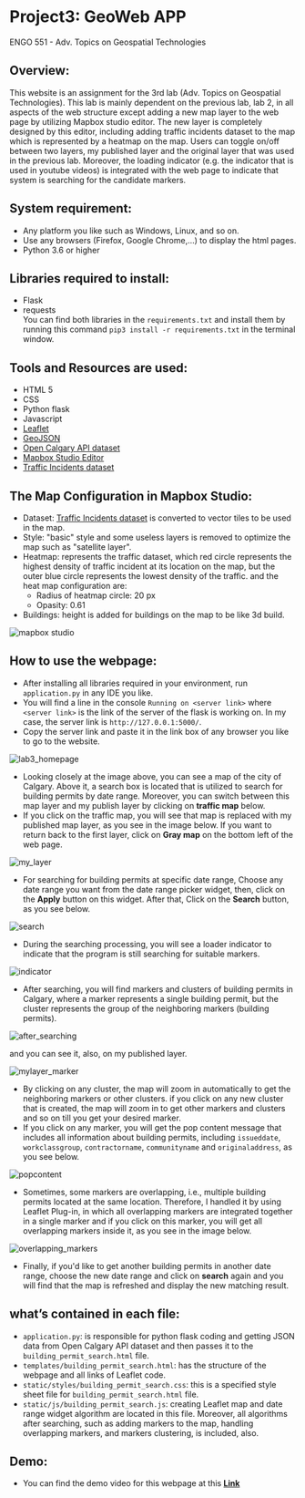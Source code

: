 # Project3: GeoWeb APP

ENGO 551 - Adv. Topics on Geospatial Technologies

## Overview:
This website is an assignment for the 3rd lab (Adv. Topics on Geospatial Technologies). This lab is mainly dependent on the previous lab, lab 2, in all aspects of the web structure except adding a new map layer to the web page by utilizing Mapbox studio editor. The new layer is completely designed by this editor, including adding traffic incidents dataset to the map which is represented by a heatmap on the map. Users can toggle on/off between two layers, my published layer and the original layer that was used in the previous lab. Moreover, the loading indicator (e.g. the indicator that is used in youtube videos) is integrated with the web page to indicate that system is searching for the candidate markers. 

## System requirement:
- Any platform you like such as Windows, Linux, and so on. 
- Use any browsers (Firefox, Google Chrome,...) to display the html pages. 
- Python 3.6 or higher

## Libraries required to install:
- Flask 
- requests <br>
You can find both libraries in the `requirements.txt` and install them by running this command `pip3 install -r requirements.txt` in the terminal window.

## Tools and Resources are used:
- HTML 5
- CSS
- Python flask 
- Javascript
- [Leaflet](https://leafletjs.com/)
- [GeoJSON](https://leafletjs.com/examples/geojson/)
- [Open Calgary API dataset](https://data.calgary.ca/Business-and-Economic-Activity/Building-Permits/c2es-76ed)
- [Mapbox Studio Editor](https://studio.mapbox.com/)
- [Traffic Incidents dataset](https://data.calgary.ca/Transportation-Transit/Traffic-Incidents-Archive-2017/himp-urp7/data)

## The Map Configuration in Mapbox Studio:
- Dataset: [Traffic Incidents dataset](https://data.calgary.ca/Transportation-Transit/Traffic-Incidents-Archive-2017/himp-urp7/data) is converted to vector tiles to be used in the map.
- Style: "basic" style and some useless layers is removed to optimize the map such as "satellite layer". 
- Heatmap: represents the traffic dataset, which red circle represents the highest density of traffic incident at its location on the map, but the outer blue circle represents the lowest density of the traffic. and the heat map configuration are:
    - Radius of heatmap circle: 20 px
    - Opasity: 0.61
 - Buildings: height is added for buildings on the map to be like 3d build.

![mapbox studio](https://user-images.githubusercontent.com/26576895/110132079-746ffd80-7dd3-11eb-81a1-6bb26e628828.JPG)

## How to use the webpage:
* After installing all libraries required in your environment, run `application.py` in any IDE you like.
* You will find a line in the console `Running on <server link>` where `<server link>` is the link of the server of the flask is working on. In my case, the server link is `http://127.0.0.1:5000/`. 
* Copy the server link and paste it in the link box of any browser you like to go to the website.

![lab3_homepage](https://user-images.githubusercontent.com/26576895/110139401-a5ecc700-7ddb-11eb-80d7-5432e3815b91.JPG)

* Looking closely at the image above, you can see a map of the city of Calgary. Above it, a search box is located that is utilized to search for building permits by date range. Moreover, you can switch between this map layer and my publish layer by clicking on **traffic map** below.
* If you click on the traffic map, you will see that map is replaced with my published map layer, as you see in the image below. If you want to return back to the first layer, click on **Gray map** on the bottom left of the web page.

![my_layer](https://user-images.githubusercontent.com/26576895/110140707-0a5c5600-7ddd-11eb-991c-5bb1698fc2fe.JPG)

* For searching for building permits at specific date range, Choose any date range you want from the date range picker widget, then, click on the **Apply** button on this widget. After that, Click on the **Search** button, as you see below.

![search](https://user-images.githubusercontent.com/26576895/109386591-476ba880-7904-11eb-99f0-56a40fe3e6b4.JPG)

* During the searching processing, you will see a loader indicator to indicate that the program is still searching for suitable markers.

![indicator](https://user-images.githubusercontent.com/26576895/110146066-ca986d00-7de2-11eb-831a-82058b76e26b.png)

* After searching, you will find markers and clusters of building permits in Calgary, where a marker represents a single building permit, but the cluster represents the group of the neighboring markers (building permits).

![after_searching](https://user-images.githubusercontent.com/26576895/109386784-d4633180-7905-11eb-991e-0edbccbb7fbc.JPG)

and you can see it, also, on my published layer.

![mylayer_marker](https://user-images.githubusercontent.com/26576895/110147007-df293500-7de3-11eb-8a7a-f32be4314554.JPG)

* By clicking on any cluster, the map will zoom in automatically to get the neighboring markers or other clusters. if you click on any new cluster that is created, the map will zoom in to get other markers and clusters and so on till you get your desired marker. 
* If you click on any marker, you will get the pop content message that includes all information about building permits, including `issueddate`, `workclassgroup`, `contractorname`, `communityname` and `originaladdress`, as you see below.

![popcontent](https://user-images.githubusercontent.com/26576895/109387046-8e0ed200-7907-11eb-8677-23f57ff4727a.JPG)

* Sometimes, some markers are overlapping, i.e., multiple building permits located at the same location. Therefore, I handled it by using Leaflet Plug-in, in which all overlapping markers are integrated together in a single marker and if you click on this marker, you will get all overlapping markers inside it, as you see in the image below. 

![overlapping_markers](https://user-images.githubusercontent.com/26576895/109388432-a8e54480-790f-11eb-9e23-a04ece1e500d.JPG)

* Finally, if you'd like to get another building permits in another date range, choose the new date range and click on **search** again and you will find that the map is refreshed and display the new matching result.

## what’s contained in each file:
- `application.py`: is responsible for python flask coding and getting JSON data from Open Calgary API dataset and then passes it to the `building_permit_search.html` file.
- `templates/building_permit_search.html`: has the structure of the webpage and all links of Leaflet code.   
- `static/styles/building_permit_search.css`: this is a specified style sheet file for `building_permit_search.html` file.
- `static/js/building_permit_search.js`: creating Leaflet map and date range widget algorithm are located in this file. Moreover, all algorithms after searching, such as adding markers to the map, handling overlapping markers, and markers clustering, is included, also.

## Demo:
- You can find the demo video for this webpage at this [**Link**](https://www.youtube.com/watch?v=H19i02H_fZ4&ab_channel=ahmedsayed)







